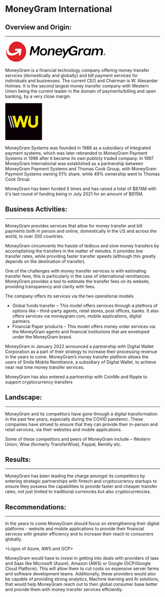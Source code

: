 # MoneyGram International

## Overview and Origin:
---

![moneygram_logo](Images/MoneyGram_Logo.png)

MoneyGram is a financial technology company offering money transfer services (domestically and globally) and bill payment services for individuals and businesses. The current CEO and Chairman is W. Alexander Holmes. It is the second largest money transfer company with Western Union being the current leader in the domain of payments/billing and open banking, by a very close margin.

![moneygram_logo](Images/WesternUnion_Logo.png)


MoneyGram Systems was founded in 1988 as a subsidiary of Integrated payment systems, which was later rebranded to MoneyGram Payment Systems in 1996 after it became its own publicly traded company. In 1997 MoneyGram International was established as a partnership between MoneyGram Payment Systems and Thomas Cook Group, with MoneyGram Payment Systems owning 51% share, while 49% ownership went to Thomas Cook Group.

MoneyGram has been funded 5 times and has raised a total of $874M with it's last round of funding being in July 2021 for an amount of $815M.


## Business Activities:
---

MoneyGram provides services that allow for money transfer and bill payments both in person and online, domestically in the US and across the world, to over 200 countries.

MoneyGram circumvents the hassle of tedious and slow money transfers by accomplishing the transfers in the matter of minutes. It provides low transfer rates, while providing faster transfer speeds (although this greatly depends on the destination of transfer).

One of the challenges with money transfer services is with estimating transfer fees, this is particularly in the case of international remittances. MoneyGram provides a tool to estimate the transfer fees on its website, providing transparency and clarity with fees.

The company offers its services via the two operational models 

- Global funds transfer – This model offers services through a plethora of options like – third-party agents, retail stores, post offices, banks. It also offers services via moneygram.com, mobile applications, digital partners.
- Financial Paper products – This model offers money order services via the MoneyGram agents and financial institutions that are enveloped under the MoneyGram brand.


MoneyGram in January 2022 announced a partnership with Digital Wallet Corporation as a part of their strategy to increase their processing revenue in the years to come. MoneyGram’s money transfer platform allows the users of Smile Mobile Remittance, a subsidiary of Digital Wallet, to achieve near real time money transfer services.

MoneyGram has also entered a partnership with CoinMe and Ripple to support cryptocurrency transfers


## Landscape:
---

MoneyGram and its competitors have gone through a digital transformation in the past few years, especially during the COVID pandemic. These companies have strived to ensure that they can provide their in-person and retail services, via their websites and mobile applications. 

Some of these competitors and peers of MoneyGram include – Western Union, Wise (formerly TransferWise), Paypal, Remitly etc. 

## Results:
---

MoneyGram has been leading the charge amongst its competitors by entering strategic partnerships with fintech and cryptocurrency startups to ensure they possess the capabilities to provide faster and cheaper transfer rates, not just limited to traditional currencies but also cryptocurrencies.


## Recommendations:
---
In the years to come MoneyGram should focus on strengthening their digital platforms - website and mobile applications to provide their financial services with greater efficiency and to increase their reach to consumers globally.
    
<Logos of Azure, AWS and GCP>
    
MoneyGram would have to invest in getting into deals with providers of Iaas and Saas like Microsoft (Azure), Amazon (AWS) or Google (GCP/Google Cloud Platform). This will allow them to cut costs on expensive server farms and software development teams. Additionally, these providers would also be capable of providing strong analytics, Machine learning and AI solutions, that would help MoneyGram reach out to their global consumer base better and provide them with money transfer services efficiently.

